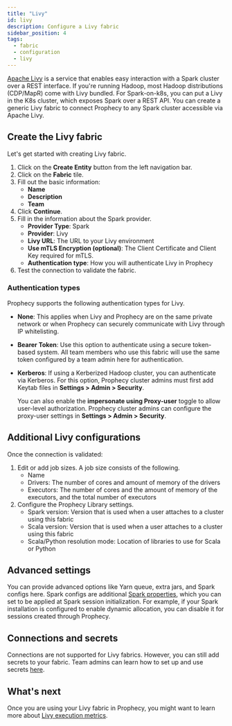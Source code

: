 ```yaml
---
title: "Livy"
id: livy
description: Configure a Livy fabric
sidebar_position: 4
tags:
  - fabric
  - configuration
  - livy
---
```


[Apache Livy](https://livy.apache.org/) is a service that enables easy interaction with a Spark cluster over a REST interface. If you're running Hadoop, most Hadoop distributions (CDP/MapR) come with Livy bundled. For Spark-on-k8s, you can put a Livy in the K8s cluster, which exposes Spark over a REST API.
You can create a generic Livy fabric to connect Prophecy to any Spark cluster accessible via Apache Livy.

## Create the Livy fabric

Let's get started with creating Livy fabric.

1. Click on the **Create Entity** button from the left navigation bar.
1. Click on the **Fabric** tile.
1. Fill out the basic information:
   - **Name**
   - **Description**
   - **Team**
1. Click **Continue**.
1. Fill in the information about the Spark provider.
   - **Provider Type**: Spark
   - **Provider**: Livy
   - **Livy URL**: The URL to your Livy environment
   - **Use mTLS Encryption (optional)**: The Client Certificate and Client Key required for mTLS.
   - **Authentication type**: How you will authenticate Livy in Prophecy
1. Test the connection to validate the fabric.

### Authentication types

Prophecy supports the following authentication types for Livy.

- **None**: This applies when Livy and Prophecy are on the same private network or when Prophecy can securely communicate with Livy through IP whitelisting.

- **Bearer Token**: Use this option to authenticate using a secure token-based system. All team members who use this fabric will use the same token configured by a team admin here for authentication.

- **Kerberos**: If using a Kerberized Hadoop cluster, you can authenticate via Kerberos. For this option, Prophecy cluster admins must first add Keytab files in **Settings > Admin > Security**.

  You can also enable the **impersonate using Proxy-user** toggle to allow user-level authorization. Prophecy cluster admins can configure the proxy-user settings in **Settings > Admin > Security**.

## Additional Livy configurations

Once the connection is validated:

1. Edit or add job sizes. A job size consists of the following.
   - Name
   - Drivers: The number of cores and amount of memory of the drivers
   - Executors: The number of cores and the amount of memory of the executors, and the total number of executors
1. Configure the Prophecy Library settings.
   - Spark version: Version that is used when a user attaches to a cluster using this fabric
   - Scala version: Version that is used when a user attaches to a cluster using this fabric
   - Scala/Python resolution mode: Location of libraries to use for Scala or Python

## Advanced settings

You can provide advanced options like Yarn queue, extra jars, and Spark configs here. Spark configs are additional [Spark properties](https://spark.apache.org/docs/latest/configuration.html#available-properties), which you can set to be applied at Spark session initialization. For example, if your Spark installation is configured to enable dynamic allocation, you can disable it for sessions created through Prophecy.

## Connections and secrets

Connections are not supported for Livy fabrics. However, you can still add secrets to your fabric. Team admins can learn how to set up and use secrets [here](docs/administration/secrets/secret-providers.md).

## What's next

Once you are using your Livy fabric in Prophecy, you might want to learn more about [Livy execution metrics](/docs/Spark/execution/execution-metrics-on-livy.md).
